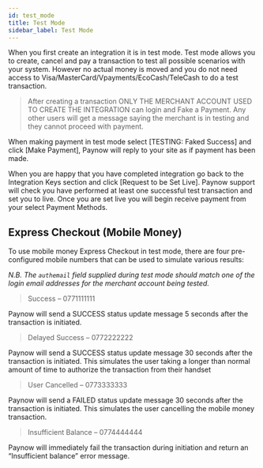 ```yaml
---
id: test_mode
title: Test Mode
sidebar_label: Test Mode
---
```

When you first create an integration it is in test mode.  Test mode allows you to create, cancel and pay a transaction to test all possible scenarios with your system.  However no actual money is moved and you do not need access to Visa/MasterCard/Vpayments/EcoCash/TeleCash to do a test transaction.

> After creating a transaction ONLY THE MERCHANT ACCOUNT USED TO CREATE THE INTEGRATION can login and Fake a Payment.  Any other users will get a message saying the merchant is in testing and they cannot proceed with payment.

When making payment in test mode select [TESTING: Faked Success] and click [Make Payment], Paynow will reply to your site as if payment has been made. 

When you are happy that you have completed integration go back to the Integration Keys section and click [Request to be Set Live].  Paynow support will check you have performed at least one successful test transaction and set you to live.  Once you are set live you will begin receive payment from your select Payment Methods.

## Express Checkout (Mobile Money)
To use mobile money Express Checkout in test mode, there are four pre-configured mobile numbers that can be used to simulate various results: 

*N.B. The `authemail` field supplied during test mode should match one of the login email addresses for the merchant account being tested.*

> Success – 0771111111

Paynow will send a SUCCESS status update message 5 seconds after the transaction is initiated.

> Delayed Success – 0772222222

Paynow will send a SUCCESS status update message 30 seconds after the transaction is initiated. This simulates the user taking a longer than normal amount of time to authorize the transaction from their handset

> User Cancelled – 0773333333

Paynow will send a FAILED status update message 30 seconds after the transaction is initiated. This simulates the user cancelling the mobile money transaction.

> Insufficient Balance – 0774444444

Paynow will immediately fail the transaction during initiation and return an “Insufficient balance” error message.